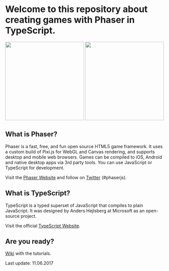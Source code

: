 # Welcome to this repository about creating games with Phaser in TypeScript.

<img src="https://github.com/digitsensitive/phaser.typescript.tutorial/blob/master/resources/github/phaser.png" style="width: 250px;"/>
<img src="https://github.com/digitsensitive/phaser.typescript.tutorial/blob/master/resources/github/typescript.png" style="width: 250px;"/>

## What is Phaser?

Phaser is a fast, free, and fun open source HTML5 game framework.
It uses a custom build of Pixi.js for WebGL and Canvas rendering, and supports
desktop and mobile web browsers. Games can be compiled to iOS, Android and
native desktop apps via 3rd party tools. You can use JavaScript or
TypeScript for development.

Visit the [Phaser Website](http://phaser.io) and follow on
[Twitter](https://twitter.com/photonstorm) (#phaserjs).

## What is TypeScript?

TypeScript is a typed superset of JavaScript that compiles to plain JavaScript.
It was designed by Anders Hejlsberg at Microsoft as an open-source project.

Visit the official [TypeScript Website](https://www.typescriptlang.org).

## Are you ready?

[Wiki](https://github.com/digitsensitive/phaser.typescript.tutorial/wiki)
with the tutorials.

Last update: 11.06.2017

